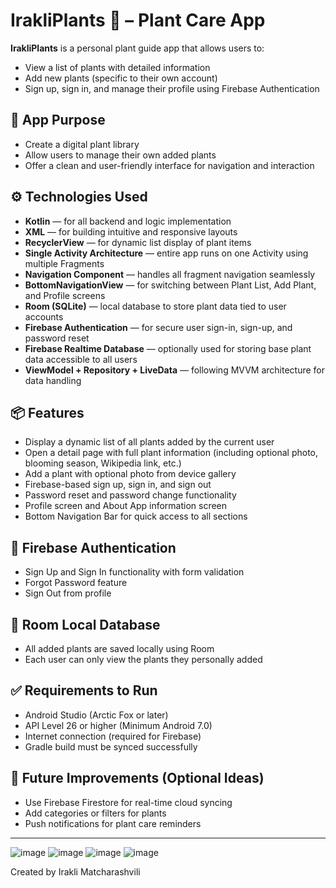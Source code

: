 # IrakliPlants 🌿 – Plant Care App

**IrakliPlants** is a personal plant guide app that allows users to:
- View a list of plants with detailed information
- Add new plants (specific to their own account)
- Sign up, sign in, and manage their profile using Firebase Authentication

## 📱 App Purpose
- Create a digital plant library
- Allow users to manage their own added plants
- Offer a clean and user-friendly interface for navigation and interaction

## ⚙️ Technologies Used
- **Kotlin** — for all backend and logic implementation
- **XML** — for building intuitive and responsive layouts
- **RecyclerView** — for dynamic list display of plant items
- **Single Activity Architecture** — entire app runs on one Activity using multiple Fragments
- **Navigation Component** — handles all fragment navigation seamlessly
- **BottomNavigationView** — for switching between Plant List, Add Plant, and Profile screens
- **Room (SQLite)** — local database to store plant data tied to user accounts
- **Firebase Authentication** — for secure user sign-in, sign-up, and password reset
- **Firebase Realtime Database** — optionally used for storing base plant data accessible to all users
- **ViewModel + Repository + LiveData** — following MVVM architecture for data handling
  
## 📦 Features
- Display a dynamic list of all plants added by the current user
- Open a detail page with full plant information (including optional photo, blooming season, Wikipedia link, etc.)
- Add a plant with optional photo from device gallery
- Firebase-based sign up, sign in, and sign out
- Password reset and password change functionality
- Profile screen and About App information screen
- Bottom Navigation Bar for quick access to all sections

## 🔐 Firebase Authentication
- Sign Up and Sign In functionality with form validation
- Forgot Password feature
- Sign Out from profile

## 💾 Room Local Database
- All added plants are saved locally using Room
- Each user can only view the plants they personally added

## ✅ Requirements to Run
- Android Studio (Arctic Fox or later)
- API Level 26 or higher (Minimum Android 7.0)
- Internet connection (required for Firebase)
- Gradle build must be synced successfully

## 🚀 Future Improvements (Optional Ideas)
- Use Firebase Firestore for real-time cloud syncing
- Add categories or filters for plants
- Push notifications for plant care reminders

---

![image](https://github.com/user-attachments/assets/8bc85601-e442-40cd-acf6-a91fd442b2bc)
![image](https://github.com/user-attachments/assets/9b28aa98-b402-4d9f-b393-0f7e33e4de12)
![image](https://github.com/user-attachments/assets/5348b11e-3ff1-4f47-a2b0-ec2bf094c6f2)
![image](https://github.com/user-attachments/assets/fe26ede1-fc38-41a2-9bce-c82a49c8ca74)





Created by Irakli Matcharashvili
